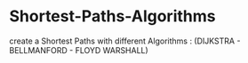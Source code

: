 # Shortest-Paths-Algorithms
create a Shortest Paths with different Algorithms : (DIJKSTRA - BELLMANFORD - FLOYD WARSHALL)
